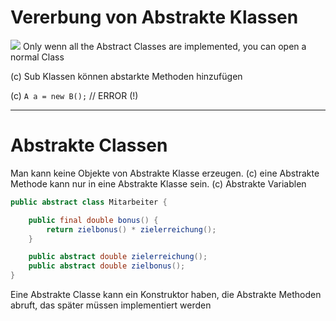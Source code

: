 
# Vererbung von Abstrakte Klassen
![](Pasted%20image%2020230404141436.png)
Only wenn all the Abstract Classes are implemented, you can open a normal Class

(c) Sub Klassen können abstarkte Methoden hinzufügen

(c) `A a = new B();` // ERROR (!)

---
# Abstrakte Classen

Man kann keine Objekte von Abstrakte Klasse erzeugen.
(c) eine Abstrakte Methode kann nur in eine Abstrakte Klasse sein.
(c) Abstrakte Variablen

```java
public abstract class Mitarbeiter {

    public final double bonus() {
        return zielbonus() * zielerreichung();
    }

    public abstract double zielerreichung();
    public abstract double zielbonus();
}
```
Eine Abstrakte Classe kann ein Konstruktor haben, die Abstrakte Methoden abruft, das später müssen implementiert werden